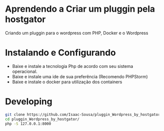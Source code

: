 # Aprendendo a Criar um pluggin pela hostgator
 Criando um pluggin para o wordpress com PHP, Docker e o Wordpress

# Instalando e Configurando
- Baixe e instale a tecnologia Php de acordo com seu sistema operacional.
- Baixe e instale uma ide de sua preferência (Recomendo PHPStorm) 
- Baixe e instale o docker para utilização dos containers

# Developing
````bash
git clone https://github.com/Isaac-Sousa/pluggin_Wordpress_by_hostgator.git
cd pluggin_Wordpress_by_hostgator/
php -S 127.0.0.1:8000
````
